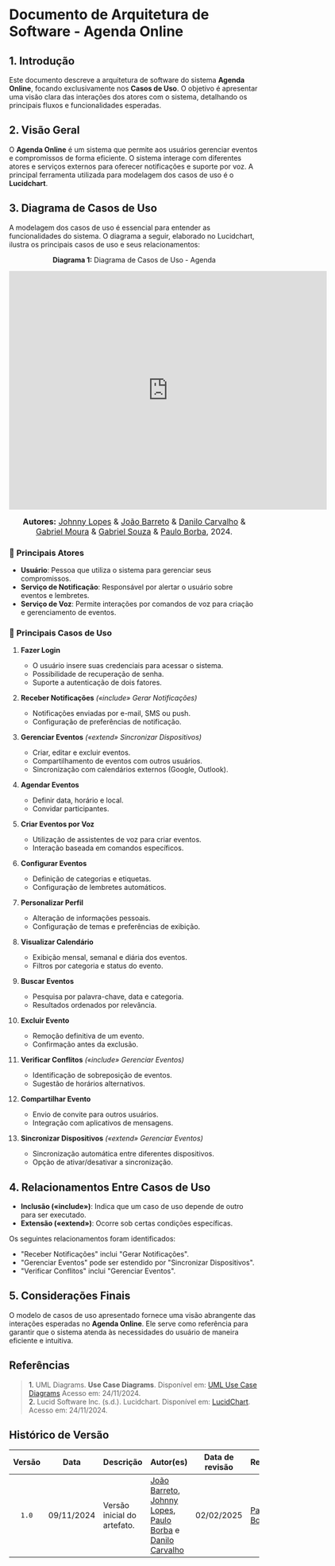 # Documento de Arquitetura de Software - Agenda Online

## 1. Introdução

Este documento descreve a arquitetura de software do sistema **Agenda Online**, focando exclusivamente nos **Casos de Uso**. O objetivo é apresentar uma visão clara das interações dos atores com o sistema, detalhando os principais fluxos e funcionalidades esperadas. 

## 2. Visão Geral

O **Agenda Online** é um sistema que permite aos usuários gerenciar eventos e compromissos de forma eficiente. O sistema interage com diferentes atores e serviços externos para oferecer notificações e suporte por voz. A principal ferramenta utilizada para modelagem dos casos de uso é o **Lucidchart**.

## 3. Diagrama de Casos de Uso

A modelagem dos casos de uso é essencial para entender as funcionalidades do sistema. O diagrama a seguir, elaborado no Lucidchart, ilustra os principais casos de uso e seus relacionamentos:

<p align="center" > <strong> Diagrama 1:</Strong> Diagrama de Casos de Uso - Agenda</font> <gitbr></p>
<center>
<iframe allowfullscreen frameborder="0" style="width:640px; height:480px" src="https://lucid.app/documents/embedded/65412235-d362-4816-906a-61c2cee31650" id="fxBuF6DhQ4pA"></iframe>
</center>

<font size="3"><p style="text-align: center"><b>Autores:</b> [Johnny Lopes](https://github.com/JohnnyLopess) & [João Barreto](https://github.com/JoaoBarreto03) & [Danilo Carvalho](https://github.com/Danilo-Carvalho-Antunes) & [Gabriel Moura](https://github.com/thegm445) & [Gabriel Souza](https://github.com/GabrielMS00) & [Paulo Borba](https://github.com/paulohborba), 2024.</p></font>

### 📌 **Principais Atores**

- **Usuário**: Pessoa que utiliza o sistema para gerenciar seus compromissos.
- **Serviço de Notificação**: Responsável por alertar o usuário sobre eventos e lembretes.
- **Serviço de Voz**: Permite interações por comandos de voz para criação e gerenciamento de eventos.

### 🔄 **Principais Casos de Uso**

1. **Fazer Login**
   - O usuário insere suas credenciais para acessar o sistema.
   - Possibilidade de recuperação de senha.
   - Suporte a autenticação de dois fatores.
   
2. **Receber Notificações** *(«include» Gerar Notificações)*
   - Notificações enviadas por e-mail, SMS ou push.
   - Configuração de preferências de notificação.

3. **Gerenciar Eventos** *(«extend» Sincronizar Dispositivos)*
   - Criar, editar e excluir eventos.
   - Compartilhamento de eventos com outros usuários.
   - Sincronização com calendários externos (Google, Outlook).

4. **Agendar Eventos**
   - Definir data, horário e local.
   - Convidar participantes.

5. **Criar Eventos por Voz**
   - Utilização de assistentes de voz para criar eventos.
   - Interação baseada em comandos específicos.

6. **Configurar Eventos**
   - Definição de categorias e etiquetas.
   - Configuração de lembretes automáticos.

7. **Personalizar Perfil**
   - Alteração de informações pessoais.
   - Configuração de temas e preferências de exibição.

8. **Visualizar Calendário**
   - Exibição mensal, semanal e diária dos eventos.
   - Filtros por categoria e status do evento.

9. **Buscar Eventos**
   - Pesquisa por palavra-chave, data e categoria.
   - Resultados ordenados por relevância.

10. **Excluir Evento**
    - Remoção definitiva de um evento.
    - Confirmação antes da exclusão.

11. **Verificar Conflitos** *(«include» Gerenciar Eventos)*
    - Identificação de sobreposição de eventos.
    - Sugestão de horários alternativos.

12. **Compartilhar Evento**
    - Envio de convite para outros usuários.
    - Integração com aplicativos de mensagens.

13. **Sincronizar Dispositivos** *(«extend» Gerenciar Eventos)*
    - Sincronização automática entre diferentes dispositivos.
    - Opção de ativar/desativar a sincronização.

## 4. Relacionamentos Entre Casos de Uso

- **Inclusão («include»)**: Indica que um caso de uso depende de outro para ser executado.
- **Extensão («extend»)**: Ocorre sob certas condições específicas.

Os seguintes relacionamentos foram identificados:
- "Receber Notificações" inclui "Gerar Notificações".
- "Gerenciar Eventos" pode ser estendido por "Sincronizar Dispositivos".
- "Verificar Conflitos" inclui "Gerenciar Eventos".

## 5. Considerações Finais

O modelo de casos de uso apresentado fornece uma visão abrangente das interações esperadas no **Agenda Online**. Ele serve como referência para garantir que o sistema atenda às necessidades do usuário de maneira eficiente e intuitiva.

## Referências

> <a>1.</a> UML Diagrams. **Use Case Diagrams**. Disponível em: [UML Use Case Diagrams](https://www.uml-diagrams.org/use-case-diagrams.html)  Acesso em: 24/11/2024. <br>
> <a>2.</a> Lucid Software Inc. (s.d.). Lucidchart. Disponível em: [LucidChart](https://www.lucidchart.com/pages/pt/diagrama-de-caso-de-uso-uml#:~:text=um%20diagrama%20UML-,O%20que%20%C3%A9%20diagrama%20de%20caso%20de%20uso%3F,de%20s%C3%ADmbolos%20e%20conectores%20especializados.). Acesso em: 24/11/2024. <br>

## Histórico de Versão

| Versão | Data       | Descrição                          | Autor(es)                          | Data de revisão | Revisor(es)                    |
| :----: | :--------: | ---------------------------------- | ---------------------------------- | :-------------: | ------------------------------ |
| `1.0`  | 09/11/2024 | Versão inicial do artefato.        | [João Barreto](https://github.com/JoaoBarreto03), [Johnny Lopes](https://github.com/JohnnyLopess), [Paulo Borba](https://github.com/paulohborba) e [Danilo Carvalho](https://github.com/Danilo-Carvalho-Antunes)| 02/02/2025 | [Paulo Borba](https://github.com/paulohborba) |
